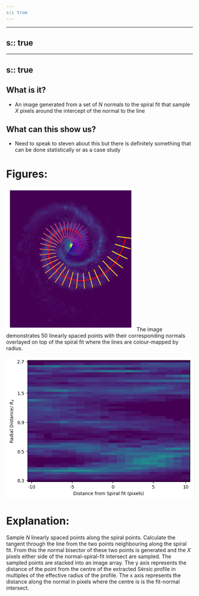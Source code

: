 ```yaml
---
s:: true
---
```

---
s:: true
---
---
s:: true
---
## What is it?

- An image generated from a set of $N$ normals to the spiral fit that sample $X$ pixels around the intercept of the normal to the line

## What can this show us?

- Need to speak to steven about this but there is definitely something that can be done statistically or as a case study

Figures:
===============================================================
![Pasted image 20230414102930.png](../../AA%20%20-%20%20Assets/Pasted%20image%2020230414102930.png)
The image demonstrates 50 linearly spaced points with their corresponding normals overlayed on top of the spiral fit where the lines are colour-mapped by radius. 

![Pasted image 20230414102938.png](../../AA%20%20-%20%20Assets/Pasted%20image%2020230414102938.png)

Explanation:
===============================================================

Sample $N$ linearly spaced points along the spiral points. Calculate the tangent through the line from the two points neighbouring along the spiral fit. From this the normal bisector of these two points is generated and the $X$ pixels either side of the normal-spiral-fit intersect are sampled. The sampled points are stacked into an image array. The y axis represents the distance of the point from the centre of the extracted Sérsic profile in multiples of the effective radius of the profile. The x axis represents the distance along the normal in pixels where the centre is is the fit-normal intersect.



